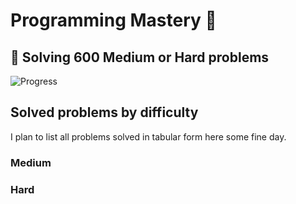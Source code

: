 # Programming Mastery :punch:

## :goal_net:  Solving 600 Medium or Hard problems 

![Progress](https://progress-bar.dev/74/?scale=600&title=InterviewGod&width=500&color=babaca&suffix=+problems+solved)

## Solved problems by difficulty
I plan to list all problems solved in tabular form here some fine day.

### Medium

### Hard

